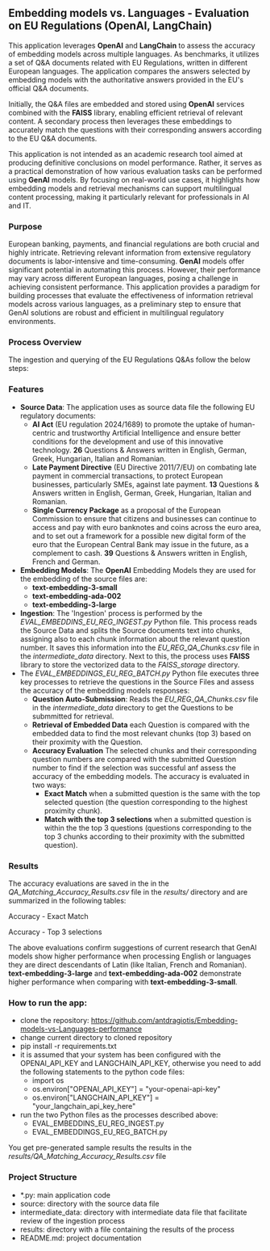 ## Embedding models vs. Languages - Evaluation on EU Regulations (OpenAI, LangChain)
This application leverages **OpenAI** and **LangChain** to assess the accuracy of embedding models across multiple languages. As benchmarks, it utilizes a set of Q&A documents related with EU Regulations, written in different European languages. The application compares the answers selected by embedding models with the authoritative answers provided in the EU's official Q&A documents.

Initially, the Q&A files are embedded and stored using **OpenAI** services combined with the **FAISS** library, enabling efficient retrieval of relevant content. A secondary process then leverages these embeddings to accurately match the questions with their corresponding answers according to the EU Q&A documents.

This application is not intended as an academic research tool aimed at producing definitive conclusions on model performance. Rather, it serves as a practical demonstration of how various evaluation tasks can be performed using **GenAI** models. By focusing on real-world use cases, it highlights how embedding models and retrieval mechanisms can support multilingual content processing, making it particularly relevant for professionals in AI and IT.

### Purpose 
European banking, payments, and financial regulations are both crucial and highly intricate. Retrieving relevant information from extensive regulatory documents is labor-intensive and time-consuming. **GenAI** models offer significant potential in automating this process. However, their performance may vary across different European languages, posing a challenge in achieving consistent performance. This application provides a paradigm for building processes that evaluate the effectiveness of information retrieval models across various languages, as a preliminary step to ensure that GenAI solutions are robust and efficient in multilingual regulatory environments. 

### Process Overview 
The ingestion and querying of the EU Regulations Q&As follow the below steps: 


### Features
- **Source Data**: The application uses as source data file the following EU regulatory documents:
  - **AI Act** (EU regulation 2024/1689) to promote the uptake of human-centric and trustworthy Artificial Intelligence and ensure better conditions for the development and use of this innovative technology. **26** Questions & Answers written in English, German, Greek, Hungarian, Italian and Romanian.
  - **Late Payment Directive** (EU Directive 2011/7/EU) on combating late payment in commercial transactions, to protect European businesses, particularly SMEs, against late payment. **13** Questions & Answers written in English, German, Greek, Hungarian, Italian and Romanian.
  - **Single Currency Package** as a proposal of the European Commission to ensure that citizens and businesses can continue to access and pay with euro banknotes and coins across the euro area, and to set out a framework for a possible new digital form of the euro that the European Central Bank may issue in the future, as a complement to cash. **39** Questions & Answers written in English, French and German.
- **Embedding Models**: The **OpenAI** Embedding Models they are used for the embedding of the source files are: 
  - **text-embedding-3-small**
  - **text-embedding-ada-002**
  - **text-embedding-3-large**  
- **Ingestion**: The 'Ingestion' process is performed by the *EVAL_EMBEDDINS_EU_REG_INGEST.py* Python file. This process reads the Source Data and splits the Source documents text into chunks, assigning also to each chunk information about the relevant question number. It saves this information into the *EU_REG_QA_Chunks.csv* file in the *intermediate_data* directory. Next to this, the process uses **FAISS** library to store the vectorized data to the *FAISS_storage* directory. 
- The *EVAL_EMBEDDINGS_EU_REG_BATCH.py* Python file executes three key processes to retrieve the questions in the Source Files and assess the accuracy of the embedding models responses:
  - **Question Auto-Submission**: Reads the *EU_REG_QA_Chunks.csv* file in the *intermediate_data* directory to get the Questions to be submmitted for retrieval.  
  - **Retrieval of Embedded Data** each Question is compared with the embedded data to find the most relevant chunks (top 3) based on their proximity with the Question.
  - **Accuracy Evaluation** The selected chunks and their corresponding question numbers are compared with the submitted Question number to find if the selection was successful anf assess the accuracy of the embedding models. The accuracy is evaluated in two ways:
     - **Exact Match** when a submitted question is the same with the top selected question (the question corresponding to the highest proximity chunk).  
     - **Match with the top 3 selections** when a  submitted question is within the the top 3 questions (questions corresponding to the top 3 chunks according to their proximity with the submitted question).

### Results
The accuracy evaluations are saved in the in the *QA_Matching_Accuracy_Results.csv* file in the *results/* directory and are summarized in the following tables:

Accuracy - Exact Match

Accuracy - Top 3 selections

The above evaluations confirm suggestions of current research that GenAI models show higher performance when processing English or languages they are direct descendants of Latin (like Italian, French and Romanian). **text-embedding-3-large** and **text-embedding-ada-002** demonstrate higher performance when comparing with **text-embedding-3-small**.    


### How to run the app:
- clone the repository: https://github.com/antdragiotis/Embedding-models-vs-Languages-performance
- change current directory to cloned repository
- pip install -r requirements.txt
- it is assumed that your system has been configured with the OPENAI_API_KEY and LANGCHAIN_API_KEY, otherwise you need to add the following statements to the python code files:
  - import os
  - os.environ["OPENAI_API_KEY"] = "your-openai-api-key"
  - os.environ["LANGCHAIN_API_KEY"] = "your_langchain_api_key_here"     
- run the two Python files as the processes described above: 
  - EVAL_EMBEDDINS_EU_REG_INGEST.py
  - EVAL_EMBEDDINGS_EU_REG_BATCH.py
 
You get pre-generated sample results the results in the *results/QA_Matching_Accuracy_Results.csv* file

### Project Structure
- *.py: main application code
- source: directory with the source data file
- intermediate_data: directory with intermediate data file that facilitate review of the ingestion process
- results: directory with a file containing the results of the process
- README.md: project documentation
